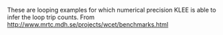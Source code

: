 These are looping examples for which numerical precision KLEE
is able to infer the loop trip counts. From
http://www.mrtc.mdh.se/projects/wcet/benchmarks.html

